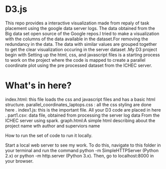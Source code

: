 # D3.js
This repo provides a interactive visualization made from repaly of task placement using the google data server logs. The data obtained from the Big data set open source of the Google repos.I tried to make a visualization with the columns of the data available in the dataset.For removing the redundancy in the data. The data with similar values are grouped together to get the clear visualization occuring in the server dataset .My D3 project begin with Setting up the html, css, and javascript files is a starting process to work on the project where the code is mapped to create a parallel coordinate plot using the pre processed dataset from the ICHEC server.


# What's in here?
index.html: this file loads the css and javascript files and has a basic html structure.
parallel_coordinates_laptops.css : all the css styling are done here .
index1.js: this is the important file. All your D3 code are placed in here .
part1.csv: data file, obtained from processing the server log data From the ICHEC server using spark.
graph.html:A simple html describing about the project name wth author and superviors name 


How to run the set of code to run it locally.

Start a local web server to see my work. To do this, navigate to this folder in your terminal and run the command python -m SimpleHTTPServer (Python 2.x) or python -m http.server (Python 3.x). Then, go to localhost:8000 in your browser.


